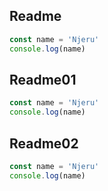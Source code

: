 ## Readme 
```javascript
const name = 'Njeru'
console.log(name)
```

## Readme01
```javascript
const name = 'Njeru'
console.log(name)
```

## Readme02
```javascript
const name = 'Njeru'
console.log(name)
```